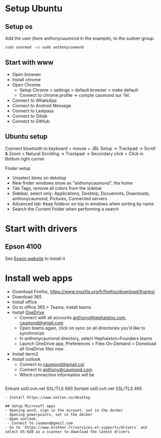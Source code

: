 # Setup Ubuntu

## Setup os
Add the user (here anthonycaumond in the example), to the sudoer group.
```sh
sudo usermod -aG sudo anthonycaumond
```
## Start with www
- Open browser
- Install chrome
- Open Chrome
   - Setup Chrome > settings > default browser > make default
   - Connect to chrome profile -> compte caumond sur Tel.
- Connect to WhatsApp
- Connect to Android Message
- Connect to Lastpass
- Connect to Gitlab
- Connect to GitHub

## 

## Ubuntu setup

Connect bluetooth to keyboard + mouse + JBL
Setup
-> Trackpad -> Scroll & Zoom > Natural Scrolling
-> Trackpad -> Secondary click > Click in Bottom right corner

Finder setup
- Unselect items on dekstop
- New finder windows show as "anthonycaumond", the home
- Tab Tags, remove all colors from the sidebar
- Sidebar, select only: Applications, Desktop, Docuemnts, Downloads, anthonycaumond, Pictures, Connected servers
- Advanced tab: Keep foldersr on top in windows when sorting by name
- Search the Current Folder when performing a search


# Start with drivers
## Epson 4100
See [Epson website](https://www.epson.fr/fr_FR/support/sc/epson-expression-home-xp-4100/s/s1729)
 to install it

# Install web apps
- Download Firefox, https://www.mozilla.org/fr/firefox/download/thanks/
- Download 365
- Install office
- Go to office 365 > Teams, install teams
- Install [OneDrive](https://www.microsoft.com/en-gb/microsoft-365/onedrive/download)
  - Connect with all accounts anthony@hephaistox.com, caumond@gmail.com
  - Open teams again, click on sync on all directories you'd like to synchronize
  - In anthonycaumond directory, select Hephaistos>Founders teams
  - Launch OneDrive app, Preferences > Files On-Demand > Donwload all OneDrive files now
- Install iterm2
- Install outlook
  - Connect to caumond@gmail.col
  - Connect to [anthony@caumond.com](https://help.ovhcloud.com/csm/fr-mx-plan-outlook-windows-configuration?id=kb_article_view&sysparm_article=KB0052099)
  - Which connection information will be
  ```
Entrant	ssl0.ovh.net	SSL/TLS	993
Sortant	ssl0.ovh.net	SSL/TLS	465
  ```
- Install https://www.notion.so/desktop

## Setup Microsoft apps
- Opening word, sign in the account, set in the docker
- Opening powerpoints, set in the docker
- Open outlook, 
   - Connect to caumond@gmail.com
- Go to `https://www.brother.fr/services-et-supports/drivers` and select DS-640 as a scanner to download the latest drivers
